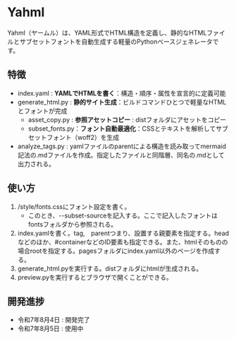 # Yahml

Yahml（ヤームル）は、YAML形式でHTML構造を定義し、静的なHTMLファイルとサブセットフォントを自動生成する軽量のPythonベースジェネレータです。

## 特徴

- index.yaml : **YAMLでHTMLを書く**：構造・順序・属性を宣言的に定義可能
- generate_html.py : **静的サイト生成**：ビルドコマンドひとつで軽量なHTMLとフォントが完成
    - asset_copy.py : **参照アセットコピー** : distフォルダにアセットをコピー
    - subset_fonts.py：**フォント自動最適化**：CSSとテキストを解析してサブセットフォント（woff2）を生成
- analyze_tags.py : yamlファイルのparentによる構造を読み取ってmermaid記法の.mdファイルを作成。指定したファイルと同階層、同名の.mdとして出力される。

## 使い方
1. /style/fonts.cssにフォント設定を書く。
    - このとき、--subset-sourceを記入する。ここで記入したフォントはfontsフォルダから参照される。
2. index.yamlを書く。tag,　parentつまり、設置する親要素を指定する。headなどのほか、#containerなどのID要素も指定できる。また、htmlそのものの場合rootを指定する。pagesフォルダにindex.yaml以外のページを作成する。
3. generate_html.pyを実行する。distフォルダにhtmlが生成される。
4. preview.pyを実行するとブラウザで開くことができる。

## 開発進捗
- 令和7年8月4日 : 開発完了
- 令和7年8月5日 : 使用中
